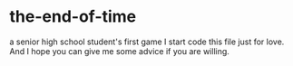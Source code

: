 # the-end-of-time
a senior high school student's first game
I start code this file just for love.
And I hope you can give me some advice if you are willing.
